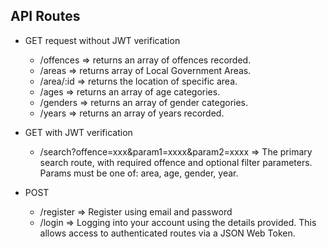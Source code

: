 ## API Routes 

* GET request without JWT verification
  * /offences => returns an array of offences recorded.
  * /areas => returns array of Local Government Areas.
  * /area/:id => returns the location of specific area.
  * /ages => returns an array of age categories. 
  * /genders => returns an array of gender categories. 
  * /years => returns an array of years recorded. 
  
* GET with JWT verification
  * /search?offence=xxx&param1=xxxx&param2=xxxx => The primary search route, with required offence and optional filter parameters. Params must be one of: area, age, gender, year.
  
* POST 
  * /register => Register using email and password 
  * /login => Logging into your account using the details provided. This allows access to authenticated routes via a JSON Web Token. 
  
